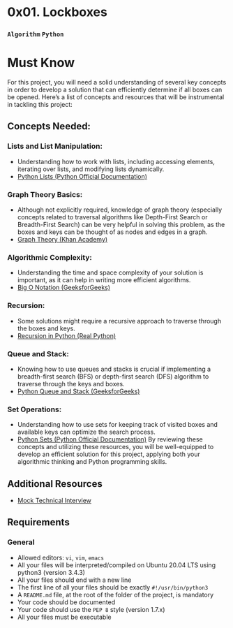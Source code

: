 # 0x01. Lockboxes
### `Algorithm` `Python`

# Must Know
For this project, you will need a solid understanding of several key concepts in order to develop a solution that can efficiently determine if all boxes can be opened. Here’s a list of concepts and resources that will be instrumental in tackling this project:

## Concepts Needed:
### Lists and List Manipulation:

* Understanding how to work with lists, including accessing elements, iterating over lists, and modifying lists dynamically.
* [Python Lists (Python Official Documentation)](https://intranet.alxswe.com/rltoken/TtGNy9p1p1d0O5G1rdY1Aw)
### Graph Theory Basics:

* Although not explicitly required, knowledge of graph theory (especially concepts related to traversal algorithms like Depth-First Search or Breadth-First Search) can be very helpful in solving this problem, as the boxes and keys can be thought of as nodes and edges in a graph.
* [Graph Theory (Khan Academy)](https://intranet.alxswe.com/rltoken/eVcYI8g-6nF0Na46xnRdhw)
### Algorithmic Complexity:

* Understanding the time and space complexity of your solution is important, as it can help in writing more efficient algorithms.
* [Big O Notation (GeeksforGeeks)](https://intranet.alxswe.com/rltoken/01qym1qAJUkLrb47PvqnKg)
### Recursion:

* Some solutions might require a recursive approach to traverse through the boxes and keys.
* [Recursion in Python (Real Python)](https://intranet.alxswe.com/rltoken/zpEuvv0l9EHohIx-HwiAAA)
### Queue and Stack:

* Knowing how to use queues and stacks is crucial if implementing a breadth-first search (BFS) or depth-first search (DFS) algorithm to traverse through the keys and boxes.
* [Python Queue and Stack (GeeksforGeeks)](https://intranet.alxswe.com/rltoken/CQLm4RJrdwyo2DAcNCtwIA)
### Set Operations:

* Understanding how to use sets for keeping track of visited boxes and available keys can optimize the search process.
* [Python Sets (Python Official Documentation)](https://intranet.alxswe.com/rltoken/zkmtaPqAbKyxx41kRw7ulA)
By reviewing these concepts and utilizing these resources, you will be well-equipped to develop an efficient solution for this project, applying both your algorithmic thinking and Python programming skills.

## Additional Resources
* [Mock Technical Interview](https://intranet.alxswe.com/rltoken/TJ0FJhWeEGolIqMpwBn7Pg)
## Requirements
### General
* Allowed editors: `vi`, `vim`, `emacs`
* All your files will be interpreted/compiled on Ubuntu 20.04 LTS using python3 (version 3.4.3)
* All your files should end with a new line
* The first line of all your files should be exactly `#!/usr/bin/python3`
* A `README.md` file, at the root of the folder of the project, is mandatory
* Your code should be documented
* Your code should use the `PEP 8` style (version 1.7.x)
* All your files must be executable

